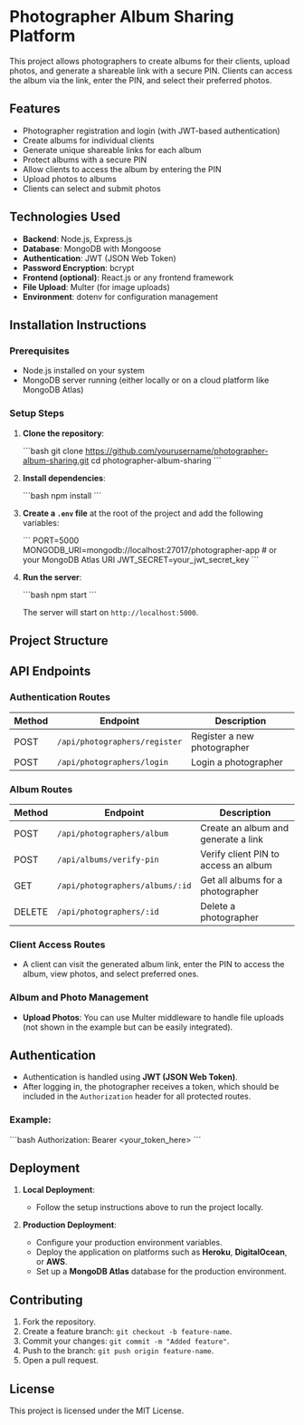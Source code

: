 
# Photographer Album Sharing Platform

This project allows photographers to create albums for their clients, upload photos, and generate a shareable link with a secure PIN. Clients can access the album via the link, enter the PIN, and select their preferred photos.

## Features

- Photographer registration and login (with JWT-based authentication)
- Create albums for individual clients
- Generate unique shareable links for each album
- Protect albums with a secure PIN
- Allow clients to access the album by entering the PIN
- Upload photos to albums
- Clients can select and submit photos

## Technologies Used

- **Backend**: Node.js, Express.js
- **Database**: MongoDB with Mongoose
- **Authentication**: JWT (JSON Web Token)
- **Password Encryption**: bcrypt
- **Frontend (optional)**: React.js or any frontend framework
- **File Upload**: Multer (for image uploads)
- **Environment**: dotenv for configuration management

## Installation Instructions

### Prerequisites

- Node.js installed on your system
- MongoDB server running (either locally or on a cloud platform like MongoDB Atlas)

### Setup Steps

1. **Clone the repository**:

   \`\`\`bash
   git clone https://github.com/yourusername/photographer-album-sharing.git
   cd photographer-album-sharing
   \`\`\`

2. **Install dependencies**:

   \`\`\`bash
   npm install
   \`\`\`

3. **Create a `.env` file** at the root of the project and add the following variables:

   \`\`\`
   PORT=5000
   MONGODB_URI=mongodb://localhost:27017/photographer-app # or your MongoDB Atlas URI
   JWT_SECRET=your_jwt_secret_key
   \`\`\`

4. **Run the server**:

   \`\`\`bash
   npm start
   \`\`\`

   The server will start on `http://localhost:5000`.

## Project Structure

<!-- \`\`\`bash
.
├── controllers
│   ├── AlbumController.js      # Handles album creation, PIN verification, etc.
│   ├── PhotographerController.js  # Handles photographer registration, login, albums
├── middleware
│   ├── auth.js                 # JWT authentication middleware
├── models
│   ├── Album.js                # Mongoose schema for albums
│   ├── Photographer.js         # Mongoose schema for photographers
├── routes
│   ├── photographerRoutes.js   # Routes for photographer-related operations
│   ├── albumRoutes.js          # Routes for album-related operations
├── uploads                     # Directory for storing uploaded images
├── .env                        # Environment configuration file
├── app.js                      # Main entry point of the application
└── package.json                # NPM dependencies and scripts
\`\`\` -->

## API Endpoints

### Authentication Routes

| Method | Endpoint               | Description             |
|--------|------------------------|-------------------------|
| POST   | `/api/photographers/register` | Register a new photographer |
| POST   | `/api/photographers/login`    | Login a photographer       |

### Album Routes

| Method | Endpoint                         | Description                         |
|--------|----------------------------------|-------------------------------------|
| POST   | `/api/photographers/album`       | Create an album and generate a link |
| POST   | `/api/albums/verify-pin`         | Verify client PIN to access an album |
| GET    | `/api/photographers/albums/:id`  | Get all albums for a photographer   |
| DELETE | `/api/photographers/:id`         | Delete a photographer               |

### Client Access Routes

- A client can visit the generated album link, enter the PIN to access the album, view photos, and select preferred ones.

### Album and Photo Management

- **Upload Photos**: You can use Multer middleware to handle file uploads (not shown in the example but can be easily integrated).

## Authentication

- Authentication is handled using **JWT (JSON Web Token)**.
- After logging in, the photographer receives a token, which should be included in the `Authorization` header for all protected routes.

### Example:

\`\`\`bash
Authorization: Bearer <your_token_here>
\`\`\`

## Deployment

1. **Local Deployment**:
   - Follow the setup instructions above to run the project locally.

2. **Production Deployment**:
   - Configure your production environment variables.
   - Deploy the application on platforms such as **Heroku**, **DigitalOcean**, or **AWS**.
   - Set up a **MongoDB Atlas** database for the production environment.

## Contributing

1. Fork the repository.
2. Create a feature branch: `git checkout -b feature-name`.
3. Commit your changes: `git commit -m "Added feature"`.
4. Push to the branch: `git push origin feature-name`.
5. Open a pull request.

## License

This project is licensed under the MIT License.
